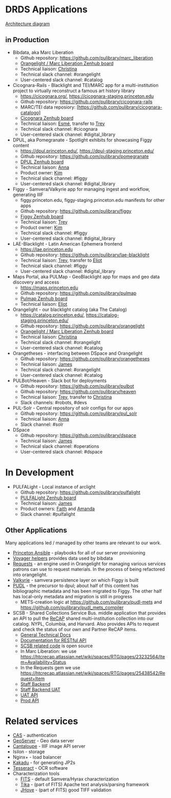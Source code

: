 # DRDS Applications

[Architecture diagram](https://docs.google.com/drawings/d/1qqHoceL4nahv8wmhK_QltL8f1StdBJ5GYFpIa6JQ3PA/edit)

## in Production

* Bibdata, aka Marc Liberation
  * Github repository: https://github.com/pulibrary/marc_liberation
  * [Orangelight / Marc Liberation Zenhub board](https://app.zenhub.com/workspaces/orangelightmarcliberation-571691cab409d8d821b873be/board?repos=21954918)
  * Technical liaison: [Christina](https://github.com/christinach)
  * Technical slack channel: #orangelight
  * User-centered slack channel: #catalog
* Cicognara-Rails - Blacklight and TEI/MARC app for a multi-institution project to virtually reconstruct a famous art history library
  * https://cicognara.org/, https://cicognara-staging.princeton.edu
  * Github repository: https://github.com/pulibrary/cicognara-rails
  * MARC/TEI data reposiory: [https://github.com/pulibrary/cicognara-catalogo]
  * [Cicognara Zenhub board](https://app.zenhub.com/workspaces/cicognara-5cf11cb3689f9c7a4ead9571/board?repos=57136753)
  * Technical liaison: [Esmé](https://github.com/escowles), transfer to [Trey](https://github.com/tpendragon)
  * Technical slack channel: #cicognara
  * User-centered slack channel: #digital_library
* DPUL, aka Pomegranate - Spotlight exhibits for showcasing Figgy content
  * https://dpul.princeton.edu/, https://dpul-staging.princeton.edu/
  * Github repository: https://github.com/pulibrary/pomegranate
  * [DPUL Zenhub board](https://app.zenhub.com/workspaces/dpul-5cc9dbb2262a972347170639/board?repos=49439415&showEstimates=false&showReleases=false)
  * Technical liaison: [Anna](https://github.com/hackmastera)
  * Product owner: [Kim](https://github.com/kelea99)
  * Technical slack channel: #figgy
  * User-centered slack channel: #digital_library
* Figgy - Samvera/Valkyrie app for managing ingest and workflow, generating IIIF
  * figgy.princeton.edu, figgy-staging.princeton.edu
  manifests for other apps
  * Github repository: https://github.com/pulibrary/figgy
  * [Figgy Zenhub board](https://app.zenhub.com/workspaces/figgystudio-5c06d2e24b5806bc2bfa890b/board)
  * Technical liaison: [Trey](https://github.com/tpendragon)
  * Product owner: [Kim](https://github.com/kelea99)
  * Technical slack channel: #figgy
  * User-centered slack channel: #digital_library
* LAE-Blacklight - Latin American Ephemera frontend
  * https://lae.princeton.edu
  * Github repository: https://github.com/pulibrary/lae-blacklight
  * Technical liaison: [Trey](https://github.com/tpendragon), transfer to [Eliot](https://github.com/eliotjordan)
  * Technical slack channel: #figgy
  * User-centered slack channel: #digital_library
* Maps Portal, aka PULMap - GeoBlacklight app for maps and geo data discovery and access
  * https://maps.princeton.edu
  * Github repository: https://github.com/pulibrary/pulmap
  * [Pulmap Zenhub board](https://app.zenhub.com/workspaces/pulmap-5cf5538c08e7e9307cd79c45/board?repos=26446857)
  * Technical liaison: [Eliot](https://github.com/eliotjordan)
* Orangelight - our blacklight catalog (aka The Catalog)
  * https://catalog.princeton.edu/, https://catalog-staging.princeton.edu/
  * Github repository: https://github.com/pulibrary/orangelight
  * [Orangelight / Marc Liberation Zenhub board](https://app.zenhub.com/workspaces/orangelightmarcliberation-571691cab409d8d821b873be/board?repos=21954918)
  * Technical liaison: [Christina](https://github.com/christinach)
  * Technical slack channel: #orangelight
  * User-centered slack channel: #catalog
* Orangetheses - interfacing between DSpace and Orangelight
  * Github repository: https://github.com/pulibrary/orangetheses
  * Technical liaison: [James](https://github.com/jrgriffiniii)
  * Technical slack channel: #orangelight
  * User-centered slack channel: #catalog
* PULBot/Heaven - Slack bot for deployments
  * Github repository: https://github.com/pulibrary/pulbot
  * Github repository: https://github.com/pulibrary/heaven
  * Technical liaison: [Trey](https://github.com/tpendragon), transfer to [Christina](https://github.com/christinach)
  * Slack channels: #robots, #devs
* PUL-Solr - Central repository of solr configs for our apps
  * Github repository: https://github.com/pulibrary/pul_solr
  * Technical liaison: [Anna](https://github.com/hackmastera)
  * Slack channel: #solr
* DSpace
  * Github repository: https://github.com/pulibrary/dspace
  * Technical liaison: [James](https://github.com/jrgriffiniii)
  * Technical slack channel: #operations
  * User-centered slack channel: #dspace

# In Development

* PULFALight - Local instance of arclight
  * Github repository: https://github.com/pulibrary/pulfalight
  * [PULFALight Zenhub board](https://app.zenhub.com/workspaces/pulfalight-5da4b7d9f037f100019dba23/board?repos=157741631)
  * Technical liaison: [James](https://github.com/jrgriffiniii)
  * Product owners: [Faith](https://github.com/faithc) and [Amanda](https://github.com/apferrar)
  * Slack channel: #pulfalight

## Other Applications

Many applications led / managed by other teams are relevant to our work.

* [Princeton Ansible](https://github.com/pulibrary/princeton_ansible) -
  playbooks for all of our server provisioning
* [Voyager helpers](https://github.com/pulibrary/voyager_helpers) provides data used by bibdata
* [Requests](https://github.com/pulibrary/requests) - an engine used in Orangelight for managing various services patrons can use to request materials. In the process of being refactored into orangelight.
* [Valkyrie](https://github.com/samvera-labs/valkyrie) - samvera persistence
  layer on which Figgy is built
* [PUDL](http://pudl.princeton.edu/) - the precursor to dpul; about half of
  this content has bibliographic metadata and has been migrated to Figgy. The other half has
  local-only metadata and migration is still in progress
    * METS-creation logic at https://github.com/pulibrary/pudl-mets and
  https://github.com/pulibrary/pudl_mets_compiler
* SCSB - Shared Collections Service Bus. middle application that provides an API to pull the [ReCAP](https://recap.princeton.edu/) shared multi-institution collection into our catalog. NYPL, Columbia, and Harvard. Also provides APIs to request and check the status of our own and Partner ReCAP items.
  * [General Technical Docs](https://htcrecap.atlassian.net/wiki/spaces/RTG/pages/2129960/Technical+Documentation)
  * [Documentation for RESTful API](https://htcrecap.atlassian.net/wiki/spaces/RTG/pages/2129950/RESTful+Services)
  * [SCSB related code](https://github.com/ResearchCollectionsAndPreservation ) is open source
  * In Marc Liberation: we use https://htcrecap.atlassian.net/wiki/spaces/RTG/pages/23232564/Item+Availability+Status
  * In the Requests gem we use https://htcrecap.atlassian.net/wiki/spaces/RTG/pages/25438542/Request+Item
  * [Staff Backend](https://scsb.recaplib.org/)
  * [Staff Backend UAT](https://uat-recap.htcinc.com/)
  * [UAT API](https://uat-recap.htcinc.com:9093/swagger-ui.html#/)
  * [Prod API](https://scsb.recaplib.org:9093/swagger-ui.html#/)

# Related services
* [CAS](https://www.princeton.edu/cas) - authentication
* [GeoServer](http://geoserver.org/) - Geo data server
* [Cantaloupe](https://github.com/medusa-project/cantaloupe) - IIIF image API server
* Isilon - storage
* Nginx+ - load balancer
* [Kakadu](http://kakadusoftware.com/downloads/) - for generating JP2s
* [Tesseract](https://github.com/tesseract-ocr/tesseract) - OCR software
* Characterization tools
  * [FITS](https://projects.iq.harvard.edu/fits) - default Samvera/Hyrax characterization
  * [Tika](https://tika.apache.org/) - (part of FITS) Apache text analysis/parsing framework
  * [JHove](https://github.com/openpreserve/jhove) - (part of FITS) good TIFF validation
